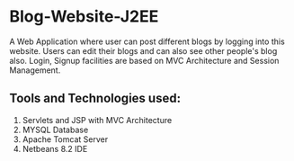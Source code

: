 # Blog-Website-J2EE
A Web Application where user can post different blogs by logging into this website. Users can edit their blogs and can also see other people's blog also. Login, Signup facilities are based on MVC Architecture and Session Management.

## Tools and Technologies used:
1. Servlets and JSP with MVC Architecture
2. MYSQL Database
3. Apache Tomcat Server
4. Netbeans 8.2 IDE
